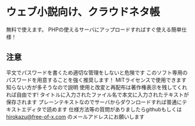 # ウェブ小説向け、クラウドネタ帳
無料で使えます。
PHPの使えるサーバにアップロードすればすぐ使える簡単仕様！
## 注意
平文でパスワードを書くため適切な管理をしないと危険です
このソフト専用のパスワードを用意することを強く推奨します！
MITライセンスで使用できます
知らない方が多そうなので説明
使用と改変と再配布は著作権表示を残してくれれば自由です!
タイトルに入力されたファイル名で本文に入力されたテキストが保存されます
プレーンテキストなのでサーバからダウンロードすれば普通にテキストエディタで読めます
仕様方法等の質問がありましたらgithubもしくは
hirokazu@free-of-x.com
のメールアドレスにお願いします
